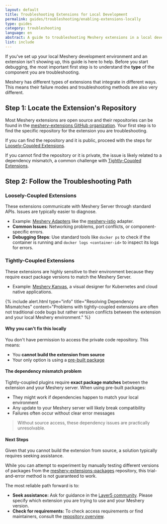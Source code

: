 ```yaml
---
layout: default
title: Troubleshooting Extensions for Local Development
permalink: guides/troubleshooting/enabling-extensions-locally
type: guides
category: troubleshooting
language: en
abstract: A guide to troubleshooting Meshery extensions in a local development environment.
list: include
---
```


If you've set up your local Meshery development environment and an extension isn't showing up, this guide is here to help. Before you start debugging, the most important first step is to understand the **type** of the component you are troubleshooting.

Meshery has different types of extensions that integrate in different ways. This means their failure modes and troubleshooting methods are also very different.

## Step 1: Locate the Extension's Repository

Most Meshery extensions are open source and their repositories can be found in the [meshery-extensions GitHub organization](https://github.com/orgs/meshery-extensions/repositories?type=all). Your first step is to find the specific repository for the extension you are troubleshooting.

If you can find the repository and it is public, proceed with the steps for [Loosely-Coupled Extensions](#loosely-coupled-extensions).

If you cannot find the repository or it is private, the issue is likely related to a dependency mismatch, a common challenge with [Tightly-Coupled Extensions](#tightly-coupled-extensions).

## Step 2: Follow the Troubleshooting Path

### Loosely-Coupled Extensions

These extensions communicate with Meshery Server through standard APIs. Issues are typically easier to diagnose.
- Example: [Meshery Adapters](/concepts/architecture/adapters) like the [meshery-istio](https://github.com/meshery-extensions/meshery-istio) adapter.
- **Common Issues**: Networking problems, port conflicts, or component-specific errors.
- **Debugging Steps**: Use standard tools like `docker ps` to check if the container is running and `docker logs <container-id>` to inspect its logs for errors.

### Tightly-Coupled Extensions

These extensions are highly sensitive to their environment because they require exact package versions to match the Meshery Server.
- Example: [Meshery Kanvas](https://kanvas.new/), a visual designer for Kubernetes and cloud native applications.

{% include alert.html type="info" title="Resolving Dependency Mismatches" content="Problems with tightly-coupled extensions are often not traditional code bugs but rather version conflicts between the extension and your local Meshery environment." %}

#### Why you can't fix this locally

You don't have permission to access the private code repository. This means:
- You **cannot build the extension from source**
- Your only option is using a [pre-built package](https://github.com/layer5labs/meshery-extensions-packages)

#### The dependency mismatch problem

Tightly-coupled plugins require **exact package matches** between the extension and your Meshery server. When using pre-built packages:
- They might work if dependencies happen to match your local environment
- Any update to your Meshery server will likely break compatibility
- Failures often occur without clear error messages

> Without source access, these dependency issues are practically unresolvable.

#### Next Steps

Given that you cannot build the extension from source, a solution typically requires seeking assistance.

While you can attempt to experiment by manually testing different versions of packages from the [meshery-extensions-packages](https://github.com/layer5labs/meshery-extensions-packages) repository, this trial-and-error method is not guaranteed to work.

The most reliable path forward is to:
- **Seek assistance:** Ask for guidance in the [Layer5 community](/project/community). Please specify which extension you are trying to use and your Meshery version.
- **Check for requirements:** To check access requirements or find maintainers, consult the [repository overview](https://layer5.io/community/handbook/repository-overview).